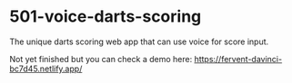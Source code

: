 # 501-voice-darts-scoring
The unique darts scoring web app that can use voice for score input.

Not yet finished but you can check a demo here: https://fervent-davinci-bc7d45.netlify.app/

